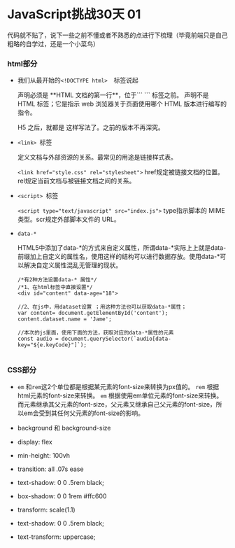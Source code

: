 # JavaScript挑战30天 01
代码就不贴了，说下一些之前不懂或者不熟悉的点进行下梳理（毕竟前端只是自己粗略的自学过，还是一个小菜鸟）

### html部分
* 我们从最开始的```<!DOCTYPE html>  ```标签说起

	
	<!DOCTYPE> 声明必须是 **HTML 文档的第一行**，位于``` <html> ``` 标签之前。
	<!DOCTYPE> 声明不是 HTML 标签；它是指示 web 浏览器关于页面使用哪个 HTML 版本进行编写的指令。
	H5 之后，就都是<!DOCTYPE html>  这样写法了。之前的版本不再深究。
	
*  ```<link> ```标签
	
	定义文档与外部资源的关系。最常见的用途是链接样式表。

	```<link href="style.css" rel="stylesheet">``` href规定被链接文档的位置。rel规定当前文档与被链接文档之间的关系。

*  ```<script> ```标签

	```<script type="text/javascript" src="index.js">``` type指示脚本的 MIME 类型。scr规定外部脚本文件的 URL。
	
* ```data-*``` 

	HTML5中添加了data-*的方式来自定义属性，所谓data-*实际上上就是data-前缀加上自定义的属性名，使用这样的结构可以进行数据存放。使用data-*可以解决自定义属性混乱无管理的现状。
	
	```
	/*有2种方法设置data-* 属性*/
	/*1、在html标签中直接设置*/
	<div id="content" data-age="18">
	
	//2、在js中，用dataset设置 ；用这种方法也可以获取data-*属性；
	var content= document.getElementById('content');
	content.dataset.name = 'Jame';
	
	//本次的js里面，使用下面的方法，获取对应的data-*属性的元素
	const audio = document.querySelector(`audio[data-key="${e.keyCode}"]`);
	
	
	```
	
### CSS部分
* ```em``` 和```rem```这2个单位都是根据某元素的font-size来转换为px值的。
	```rem``` 根据html元素的font-size来转换。
	```em``` 根据使用em单位元素的font-size来转换。而元素继承其父元素的font-size，父元素又继承自己父元素的font-size，所以em会受到其任何父元素的font-size的影响。

*  background 和 background-size




*  display: flex


*  min-height: 100vh


*  transition: all .07s ease


*  text-shadow: 0 0 .5rem black;


*  box-shadow: 0 0 1rem #ffc600


*  transform: scale(1.1)


*  text-shadow: 0 0 .5rem black;


*  text-transform: uppercase;



